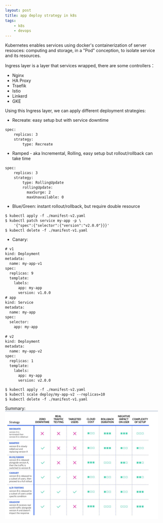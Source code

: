 ```yaml
---
layout: post
title: app deploy strategy in k8s
tags:
    - k8s
    - devops
---
```


Kubernetes enables services using docker's containerization of server resouces: computing and storage, in a "Pod" conception, to isolate service and its resources.<br />

Ingress layer is a layer that services wrapped, there are some controllers：
- Nginx
- HA Proxy
- Traefik
- Istio
- Linkerd
- GKE

Using this Ingress layer, we can apply different deployment strategies:
- Recreate: easy setup but with service downtime
``` kind: Deployment
spec:
    replicas: 3 
    strategy:
        type: Recreate
```
- Ramped - aka Incremental, Rolling, easy setup but rollout/rollback can take time
``` kind: Deployment
spec:
    replicas: 3 
    strategy:
        type: RollingUpdate
        rollingUpdate:
          maxSurge: 2
          maxUnavailable: 0
```
- Blue/Green: instant rollout/rollback, but require double resource
```
$ kubectl apply -f ./manifest-v2.yaml
$ kubectl patch service my-app -p \
    '{"spec":{"selector":{"version":"v2.0.0"}}}'
$ kubectl delete -f ./manifest-v1.yaml

```
- Canary: 
```
# v1
kind: Deployment
metadata:
  name: my-app-v1
spec:
  replicas: 9 
  template:
    labels:
      app: my-app
      version: v1.0.0
# app
kind: Service
metadata:
  name: my-app
spec:
  selector:
    app: my-app

# v2
kind: Deployment
metadata:
  name: my-app-v2
spec:
  replicas: 1 
  template:
    labels:
      app: my-app
      version: v2.0.0
```
```
$ kubectl apply -f ./manifest-v2.yaml
$ kubectl scale deploy/my-app-v2 --replicas=10
$ kubectl delete -f ./manifest-v1.yaml
```

Summary:
![img](./k8s_deploy.JPG)



